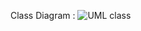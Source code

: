Class Diagram : 
![UML class](https://github.com/user-attachments/assets/6633aabe-84dd-41e0-8479-485c431e4ba9)
